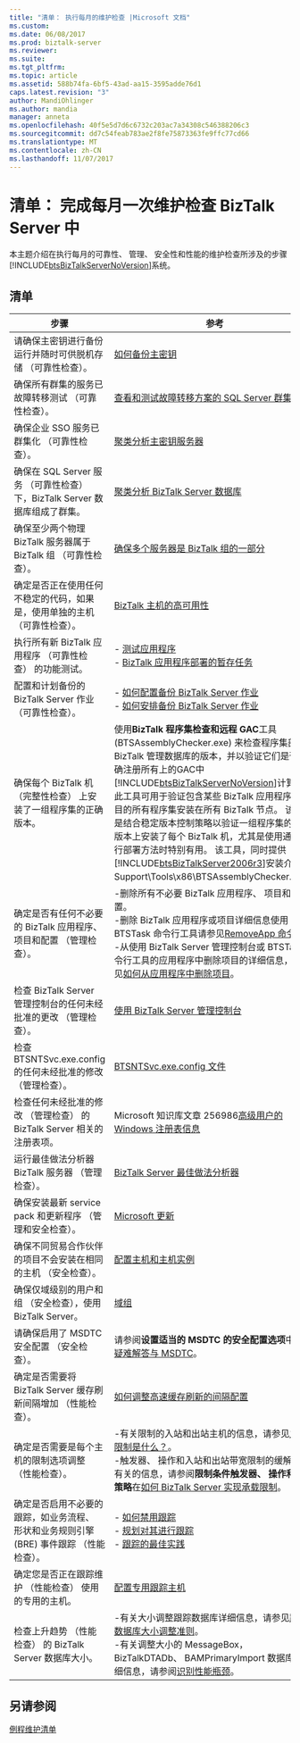 ```yaml
---
title: "清单： 执行每月的维护检查 |Microsoft 文档"
ms.custom: 
ms.date: 06/08/2017
ms.prod: biztalk-server
ms.reviewer: 
ms.suite: 
ms.tgt_pltfrm: 
ms.topic: article
ms.assetid: 588b74fa-6bf5-43ad-aa15-3595adde76d1
caps.latest.revision: "3"
author: MandiOhlinger
ms.author: mandia
manager: anneta
ms.openlocfilehash: 40f5e5d7d6c6732c203ac7a34308c546388206c3
ms.sourcegitcommit: dd7c54feab783ae2f8fe75873363fe9ffc77cd66
ms.translationtype: MT
ms.contentlocale: zh-CN
ms.lasthandoff: 11/07/2017
---
```

# <a name="checklist-complete-monthly-maintenance-checks-in-biztalk-server"></a>清单： 完成每月一次维护检查 BizTalk Server 中
本主题介绍在执行每月的可靠性、 管理、 安全性和性能的维护检查所涉及的步骤[!INCLUDE[btsBizTalkServerNoVersion](../includes/btsbiztalkservernoversion-md.md)]系统。  

## <a name="checklist"></a>清单
|步骤|参考|  
|-----------|---------------|  
|请确保主密钥进行备份运行并随时可供脱机存储 （可靠性检查）。|[如何备份主密钥](../core/how-to-back-up-the-master-secret.md)|  
|确保所有群集的服务已故障转移测试 （可靠性检查）。|[查看和测试故障转移方案的 SQL Server 群集配置](../technical-guides/reviewing-and-testing-sql-server-cluster-configuration-for-failover-scenarios.md)|  
|确保企业 SSO 服务已群集化 （可靠性检查）。|[聚类分析主密钥服务器](../technical-guides/clustering-the-master-secret-server.md)|  
|确保在 SQL Server 服务 （可靠性检查） 下，BizTalk Server 数据库组成了群集。|[聚类分析 BizTalk Server 数据库](../technical-guides/clustering-the-biztalk-server-databases2.md)|  
|确保至少两个物理 BizTalk 服务器属于 BizTalk 组 （可靠性检查）。|[确保多个服务器是 BizTalk 组的一部分](../technical-guides/maintaining-reliability.md#BKMK_BTSGrp)|  
|确定是否正在使用任何不稳定的代码，如果是，使用单独的主机 （可靠性检查）。|[BizTalk 主机的高可用性](../technical-guides/high-availability-for-biztalk-hosts.md)|  
|执行所有新 BizTalk 应用程序 （可靠性检查） 的功能测试。|-   [测试应用程序](../technical-guides/testing-an-application.md)<br />-   [BizTalk 应用程序部署的暂存任务](../core/staging-tasks-for-biztalk-application-deployment.md)|  
|配置和计划备份的 BizTalk Server 作业 （可靠性检查）。|-   [如何配置备份 BizTalk Server 作业](../core/how-to-configure-the-backup-biztalk-server-job.md)<br />-   [如何安排备份 BizTalk Server 作业](../core/how-to-schedule-the-backup-biztalk-server-job.md)|  
|确保每个 BizTalk 机 （完整性检查） 上安装了一组程序集的正确版本。|使用**BizTalk 程序集检查和远程 GAC**工具 (BTSAssemblyChecker.exe) 来检查程序集部署到 BizTalk 管理数据库的版本，并以验证它们是否正确注册所有上的GAC中[!INCLUDE[btsBizTalkServerNoVersion](../includes/btsbiztalkservernoversion-md.md)]计算机。 此工具可用于验证包含某些 BizTalk 应用程序的项目的所有程序集安装在所有 BizTalk 节点。 该工具是结合稳定版本控制策略以验证一组程序集的正确版本上安装了每个 BizTalk 机，尤其是使用通过并行部署方法时特别有用。 该工具，同时提供[!INCLUDE[btsBizTalkServer2006r3](../includes/btsbiztalkserver2006r3-md.md)]安装介质上 Support\Tools\x86\BTSAssemblyChecker.exe。|  
|确定是否有任何不必要的 BizTalk 应用程序、 项目和配置 （管理检查）。|-删除所有不必要 BizTalk 应用程序、 项目和配置。<br />-删除 BizTalk 应用程序或项目详细信息使用 BTSTask 命令行工具请参见[RemoveApp 命令](../core/removeapp-command.md)。<br />-从使用 BizTalk Server 管理控制台或 BTSTask 命令行工具的应用程序中删除项目的详细信息，请参见[如何从应用程序中删除项目](../core/how-to-remove-an-artifact-from-an-application.md)。|  
|检查 BizTalk Server 管理控制台的任何未经批准的更改 （管理检查）。|[使用 BizTalk Server 管理控制台](../core/using-the-biztalk-server-administration-console.md)|  
|检查 BTSNTSvc.exe.config 的任何未经批准的修改 （管理检查）。|[BTSNTSvc.exe.config 文件](../core/btsntsvc-exe-config-file.md)|  
|检查任何未经批准的修改 （管理检查） 的 BizTalk Server 相关的注册表项。|Microsoft 知识库文章 256986[高级用户的 Windows 注册表信息](https://support.microsoft.com/kb/256986)|  
|运行最佳做法分析器 BizTalk 服务器 （管理检查）。|[BizTalk Server 最佳做法分析器](https://www.microsoft.com/download/details.aspx?id=43382)|  
|确保安装最新 service pack 和更新程序 （管理和安全检查）。|[Microsoft 更新](https://support.microsoft.com/help/12373/windows-update-faq)|  
|确保不同贸易合作伙伴的项目不会安装在相同的主机 （安全检查）。|[配置主机和主机实例](../technical-guides/configuring-hosts-and-host-instances.md)|  
|确保仅域级别的用户和组 （安全检查），使用 BizTalk Server。|[域组](../core/domain-groups.md)|  
|请确保启用了 MSDTC 安全配置 （安全检查）。|请参阅**设置适当的 MSDTC 的安全配置选项**中[问题疑难解答与 MSDTC](../core/troubleshooting-problems-with-msdtc.md)。|  
|确定是否需要将 BizTalk Server 缓存刷新间隔增加 （性能检查）。|[如何调整高速缓存刷新的间隔配置](../technical-guides/how-to-adjust-the-configuration-cache-refresh-interval.md)|  
|确定是否需要是每个主机的限制选项调整 （性能检查）。|-有关限制的入站和出站主机的信息，请参见[主机限制是什么？](../core/what-is-host-throttling.md)。<br />-触发器、 操作和入站和出站带宽限制的缓解策略有关的信息，请参阅**限制条件触发器、 操作和缓解策略**在[如何 BizTalk Server 实现承载限制](../core/how-biztalk-server-implements-host-throttling.md)。|  
|确定是否启用不必要的跟踪，如业务流程、 形状和业务规则引擎 (BRE) 事件跟踪 （性能检查）。|-   [如何禁用跟踪](../technical-guides/how-to-disable-tracking.md)<br />-   [规划对其进行跟踪](../technical-guides/planning-for-tracking.md)<br />-   [跟踪的最佳实践](../technical-guides/planning-for-tracking.md#BKMK_TrackingBP)|  
|确定您是否正在跟踪维护 （性能检查） 使用的专用的主机。|[配置专用跟踪主机](../technical-guides/configuring-a-dedicated-tracking-host.md)|  
|检查上升趋势 （性能检查） 的 BizTalk Server 数据库大小。|-有关大小调整跟踪数据库详细信息，请参见[跟踪数据库大小调整准则](../core/tracking-database-sizing-guidelines.md)。<br />-有关调整大小的 MessageBox，BizTalkDTADb、 BAMPrimaryImport 数据库的详细信息，请参阅[识别性能瓶颈](../core/identifying-performance-bottlenecks.md)。|  
  
## <a name="see-also"></a>另请参阅  
 [例程维护清单](../technical-guides/routine-maintenance-checklists.md)
